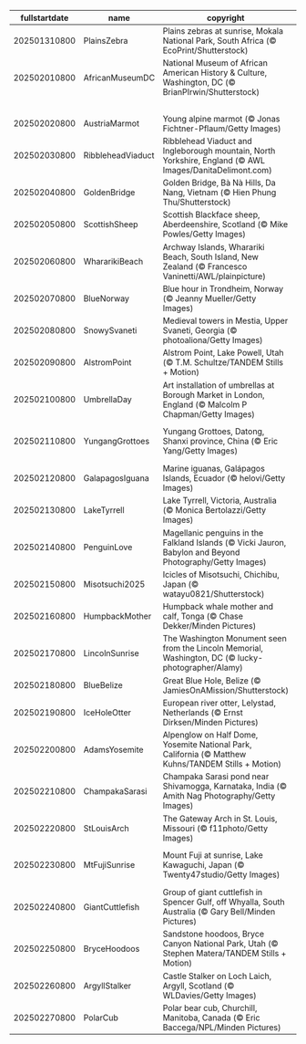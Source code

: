 |fullstartdate|name|copyright|title|image|
|--|--|--|--|--|
202501310800|PlainsZebra|Plains zebras at sunrise, Mokala National Park, South Africa (© EcoPrint/Shutterstock)|Anything but plain|![](/en-US/2025/02/202501310800PlainsZebra.jpg)|
202502010800|AfricanMuseumDC|National Museum of African American History & Culture, Washington, DC (© BrianPIrwin/Shutterstock)|Roots of freedom|![](/en-US/2025/02/202502010800AfricanMuseumDC.jpg)|
||||![](/en-US/2025/02/.jpg)|
202502020800|AustriaMarmot|Young alpine marmot (© Jonas Fichtner-Pflaum/Getty Images)|Weather or not|![](/en-US/2025/02/202502020800AustriaMarmot.jpg)|
202502030800|RibbleheadViaduct|Ribblehead Viaduct and Ingleborough mountain, North Yorkshire, England (© AWL Images/DanitaDelimont.com)|Bridging history, one arch at a time|![](/en-US/2025/02/202502030800RibbleheadViaduct.jpg)|
202502040800|GoldenBridge|Golden Bridge, Bà Nà Hills, Da Nang, Vietnam (© Hien Phung Thu/Shutterstock)|A walk among the clouds|![](/en-US/2025/02/202502040800GoldenBridge.jpg)|
202502050800|ScottishSheep|Scottish Blackface sheep, Aberdeenshire, Scotland  (© Mike Powles/Getty Images)|Baa, baa, black sheep? No.|![](/en-US/2025/02/202502050800ScottishSheep.jpg)|
202502060800|WhararikiBeach|Archway Islands, Wharariki Beach, South Island, New Zealand (© Francesco Vaninetti/AWL/plainpicture)|Reflections of a nation's legacy|![](/en-US/2025/02/202502060800WhararikiBeach.jpg)|
202502070800|BlueNorway|Blue hour in Trondheim, Norway (© Jeanny Mueller/Getty Images)|Stuck in a blue moment|![](/en-US/2025/02/202502070800BlueNorway.jpg)|
202502080800|SnowySvaneti|Medieval towers in Mestia, Upper Svaneti, Georgia (© photoaliona/Getty Images)|Frozen in time|![](/en-US/2025/02/202502080800SnowySvaneti.jpg)|
202502090800|AlstromPoint|Alstrom Point, Lake Powell, Utah (© T.M. Schultze/TANDEM Stills + Motion)|A point worth pondering|![](/en-US/2025/02/202502090800AlstromPoint.jpg)|
202502100800|UmbrellaDay|Art installation of umbrellas at Borough Market in London, England (© Malcolm P Chapman/Getty Images)|Under my umbrella|![](/en-US/2025/02/202502100800UmbrellaDay.jpg)|
202502110800|YungangGrottoes|Yungang Grottoes, Datong, Shanxi province, China (© Eric Yang/Getty Images)|The watchful eyes of history|![](/en-US/2025/02/202502110800YungangGrottoes.jpg)|
202502120800|GalapagosIguana|Marine iguanas, Galápagos Islands, Ecuador (© helovi/Getty Images)|Darwin's blueprint|![](/en-US/2025/02/202502120800GalapagosIguana.jpg)|
202502130800|LakeTyrrell|Lake Tyrrell, Victoria, Australia (© Monica Bertolazzi/Getty Images)|Salt of the earth|![](/en-US/2025/02/202502130800LakeTyrrell.jpg)|
202502140800|PenguinLove|Magellanic penguins in the Falkland Islands (© Vicki Jauron, Babylon and Beyond Photography/Getty Images)|Look at these lovebirds|![](/en-US/2025/02/202502140800PenguinLove.jpg)|
202502150800|Misotsuchi2025|Icicles of Misotsuchi, Chichibu, Japan (© watayu0821/Shutterstock)|These are so nice-icle|![](/en-US/2025/02/202502150800Misotsuchi2025.jpg)|
202502160800|HumpbackMother|Humpback whale mother and calf, Tonga (© Chase Dekker/Minden Pictures)|Protecting the giants of the sea|![](/en-US/2025/02/202502160800HumpbackMother.jpg)|
202502170800|LincolnSunrise|The Washington Monument seen from the Lincoln Memorial, Washington, DC (© lucky-photographer/Alamy)|Honoring our presidents|![](/en-US/2025/02/202502170800LincolnSunrise.jpg)|
202502180800|BlueBelize|Great Blue Hole, Belize (© JamiesOnAMission/Shutterstock)|Endless blue|![](/en-US/2025/02/202502180800BlueBelize.jpg)|
202502190800|IceHoleOtter|European river otter, Lelystad, Netherlands (© Ernst Dirksen/Minden Pictures)|The 'otter' side of life|![](/en-US/2025/02/202502190800IceHoleOtter.jpg)|
202502200800|AdamsYosemite|Alpenglow on Half Dome, Yosemite National Park, California (© Matthew Kuhns/TANDEM Stills + Motion)|Celebrating Ansel Adams|![](/en-US/2025/02/202502200800AdamsYosemite.jpg)|
202502210800|ChampakaSarasi|Champaka Sarasi pond near Shivamogga, Karnataka, India (© Amith Nag Photography/Getty Images)|A tale of still waters|![](/en-US/2025/02/202502210800ChampakaSarasi.jpg)|
202502220800|StLouisArch|The Gateway Arch in St. Louis, Missouri (© f11photo/Getty Images)|Bending towards brilliance|![](/en-US/2025/02/202502220800StLouisArch.jpg)|
202502230800|MtFujiSunrise|Mount Fuji at sunrise, Lake Kawaguchi, Japan (© Twenty47studio/Getty Images)|Wind of Fuji, my souvenir from Edo|![](/en-US/2025/02/202502230800MtFujiSunrise.jpg)|
202502240800|GiantCuttlefish|Group of giant cuttlefish in Spencer Gulf, off Whyalla, South Australia (© Gary Bell/Minden Pictures)|Inked and undercover|![](/en-US/2025/02/202502240800GiantCuttlefish.jpg)|
202502250800|BryceHoodoos|Sandstone hoodoos, Bryce Canyon National Park, Utah (© Stephen Matera/TANDEM Stills + Motion)|Hoodoo you do?|![](/en-US/2025/02/202502250800BryceHoodoos.jpg)|
202502260800|ArgyllStalker|Castle Stalker on Loch Laich, Argyll, Scotland (© WLDavies/Getty Images)|Scottish strategy at its finest|![](/en-US/2025/02/202502260800ArgyllStalker.jpg)|
202502270800|PolarCub|Polar bear cub, Churchill, Manitoba, Canada (© Eric Baccega/NPL/Minden Pictures)|Polar care|![](/en-US/2025/02/202502270800PolarCub.jpg)|
